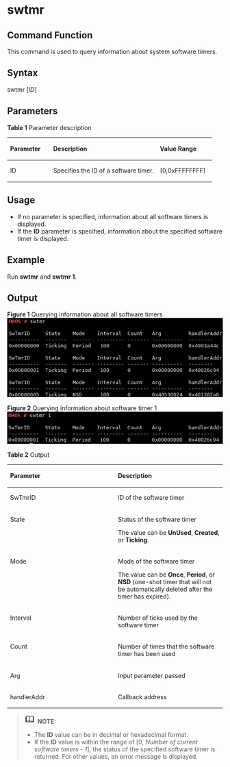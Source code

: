 # swtmr<a name="EN-US_TOPIC_0000001133846478"></a>

## Command Function<a name="section166171064814"></a>

This command is used to query information about system software timers.

## Syntax<a name="section424011111682"></a>

swtmr \[_ID_\]

## Parameters<a name="section1268410459465"></a>

**Table  1**  Parameter description

<a name="table517mcpsimp"></a>
<table><thead align="left"><tr id="row523mcpsimp"><th class="cellrowborder" valign="top" width="21%" id="mcps1.2.4.1.1"><p id="p525mcpsimp"><a name="p525mcpsimp"></a><a name="p525mcpsimp"></a>Parameter</p>
</th>
<th class="cellrowborder" valign="top" width="52%" id="mcps1.2.4.1.2"><p id="p527mcpsimp"><a name="p527mcpsimp"></a><a name="p527mcpsimp"></a>Description</p>
</th>
<th class="cellrowborder" valign="top" width="27%" id="mcps1.2.4.1.3"><p id="p529mcpsimp"><a name="p529mcpsimp"></a><a name="p529mcpsimp"></a>Value Range</p>
</th>
</tr>
</thead>
<tbody><tr id="row530mcpsimp"><td class="cellrowborder" valign="top" width="21%" headers="mcps1.2.4.1.1 "><p id="p532mcpsimp"><a name="p532mcpsimp"></a><a name="p532mcpsimp"></a>ID</p>
</td>
<td class="cellrowborder" valign="top" width="52%" headers="mcps1.2.4.1.2 "><p id="p534mcpsimp"><a name="p534mcpsimp"></a><a name="p534mcpsimp"></a>Specifies the ID of a software timer.</p>
</td>
<td class="cellrowborder" valign="top" width="27%" headers="mcps1.2.4.1.3 "><p id="p536mcpsimp"><a name="p536mcpsimp"></a><a name="p536mcpsimp"></a>[0,0xFFFFFFFF]</p>
</td>
</tr>
</tbody>
</table>

## Usage<a name="section169806213815"></a>

-   If no parameter is specified, information about all software timers is displayed.
-   If the  **ID**  parameter is specified, information about the specified software timer is displayed.

## Example<a name="section16676026389"></a>

Run  **swtmr**  and  **swtmr 1**.

## Output<a name="section1541991614710"></a>

**Figure  1**  Querying information about all software timers<a name="fig9860611451"></a>  
![](figure/querying-information-about-all-software-timers.png "querying-information-about-all-software-timers")

**Figure  2**  Querying information about software timer 1<a name="fig22051415124512"></a>  
![](figure/querying-information-about-software-timer-1.png "querying-information-about-software-timer-1")

**Table  2**  Output

<a name="table551mcpsimp"></a>
<table><thead align="left"><tr id="row556mcpsimp"><th class="cellrowborder" valign="top" width="50%" id="mcps1.2.3.1.1"><p id="p558mcpsimp"><a name="p558mcpsimp"></a><a name="p558mcpsimp"></a>Parameter</p>
</th>
<th class="cellrowborder" valign="top" width="50%" id="mcps1.2.3.1.2"><p id="p560mcpsimp"><a name="p560mcpsimp"></a><a name="p560mcpsimp"></a>Description</p>
</th>
</tr>
</thead>
<tbody><tr id="row561mcpsimp"><td class="cellrowborder" valign="top" width="50%" headers="mcps1.2.3.1.1 "><p id="p563mcpsimp"><a name="p563mcpsimp"></a><a name="p563mcpsimp"></a>SwTmrID</p>
</td>
<td class="cellrowborder" valign="top" width="50%" headers="mcps1.2.3.1.2 "><p id="p565mcpsimp"><a name="p565mcpsimp"></a><a name="p565mcpsimp"></a>ID of the software timer</p>
</td>
</tr>
<tr id="row566mcpsimp"><td class="cellrowborder" valign="top" width="50%" headers="mcps1.2.3.1.1 "><p id="p568mcpsimp"><a name="p568mcpsimp"></a><a name="p568mcpsimp"></a>State</p>
</td>
<td class="cellrowborder" valign="top" width="50%" headers="mcps1.2.3.1.2 "><p id="p570mcpsimp"><a name="p570mcpsimp"></a><a name="p570mcpsimp"></a>Status of the software timer</p>
<p id="p88402543474"><a name="p88402543474"></a><a name="p88402543474"></a>The value can be <strong id="b164905263633836"><a name="b164905263633836"></a><a name="b164905263633836"></a>UnUsed</strong>, <strong id="b138979237833836"><a name="b138979237833836"></a><a name="b138979237833836"></a>Created</strong>, or <strong id="b3849463233836"><a name="b3849463233836"></a><a name="b3849463233836"></a>Ticking</strong>.</p>
</td>
</tr>
<tr id="row571mcpsimp"><td class="cellrowborder" valign="top" width="50%" headers="mcps1.2.3.1.1 "><p id="p573mcpsimp"><a name="p573mcpsimp"></a><a name="p573mcpsimp"></a>Mode</p>
</td>
<td class="cellrowborder" valign="top" width="50%" headers="mcps1.2.3.1.2 "><p id="p575mcpsimp"><a name="p575mcpsimp"></a><a name="p575mcpsimp"></a>Mode of the software timer</p>
<p id="p657320204499"><a name="p657320204499"></a><a name="p657320204499"></a>The value can be <strong id="b201632419733836"><a name="b201632419733836"></a><a name="b201632419733836"></a>Once</strong>, <strong id="b45281151733836"><a name="b45281151733836"></a><a name="b45281151733836"></a>Period</strong>, or <strong id="b73443815433836"><a name="b73443815433836"></a><a name="b73443815433836"></a>NSD</strong> (one-shot timer that will not be automatically deleted after the timer has expired).</p>
</td>
</tr>
<tr id="row576mcpsimp"><td class="cellrowborder" valign="top" width="50%" headers="mcps1.2.3.1.1 "><p id="p578mcpsimp"><a name="p578mcpsimp"></a><a name="p578mcpsimp"></a>Interval</p>
</td>
<td class="cellrowborder" valign="top" width="50%" headers="mcps1.2.3.1.2 "><p id="p580mcpsimp"><a name="p580mcpsimp"></a><a name="p580mcpsimp"></a>Number of ticks used by the software timer</p>
</td>
</tr>
<tr id="row581mcpsimp"><td class="cellrowborder" valign="top" width="50%" headers="mcps1.2.3.1.1 "><p id="p583mcpsimp"><a name="p583mcpsimp"></a><a name="p583mcpsimp"></a>Count</p>
</td>
<td class="cellrowborder" valign="top" width="50%" headers="mcps1.2.3.1.2 "><p id="p585mcpsimp"><a name="p585mcpsimp"></a><a name="p585mcpsimp"></a>Number of times that the software timer has been used</p>
</td>
</tr>
<tr id="row586mcpsimp"><td class="cellrowborder" valign="top" width="50%" headers="mcps1.2.3.1.1 "><p id="p588mcpsimp"><a name="p588mcpsimp"></a><a name="p588mcpsimp"></a>Arg</p>
</td>
<td class="cellrowborder" valign="top" width="50%" headers="mcps1.2.3.1.2 "><p id="p590mcpsimp"><a name="p590mcpsimp"></a><a name="p590mcpsimp"></a>Input parameter passed</p>
</td>
</tr>
<tr id="row591mcpsimp"><td class="cellrowborder" valign="top" width="50%" headers="mcps1.2.3.1.1 "><p id="p593mcpsimp"><a name="p593mcpsimp"></a><a name="p593mcpsimp"></a>handlerAddr</p>
</td>
<td class="cellrowborder" valign="top" width="50%" headers="mcps1.2.3.1.2 "><p id="p595mcpsimp"><a name="p595mcpsimp"></a><a name="p595mcpsimp"></a>Callback address</p>
</td>
</tr>
</tbody>
</table>

>![](../public_sys-resources/icon-note.gif) **NOTE:** 
>-   The  **ID**  value can be in decimal or hexadecimal format.
>-   If the  **ID**  value is within the range of \[0,  _Number of current software timers - 1_\], the status of the specified software timer is returned. For other values, an error message is displayed.

